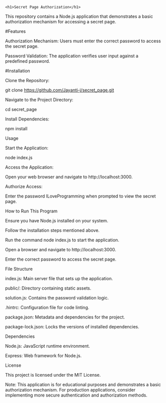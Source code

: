 
    <h1>Secret Page Authorization</h1>
   

This repository contains a Node.js application that demonstrates a basic authorization mechanism for accessing a secret page.

#Features

Authorization Mechanism: Users must enter the correct password to access the secret page.

Password Validation: The application verifies user input against a predefined password.

#Installation

Clone the Repository:

git clone https://github.com/Jayanti-j/secret_page.git

Navigate to the Project Directory:

cd secret_page

Install Dependencies:

npm install

Usage

Start the Application:

node index.js

Access the Application:

Open your web browser and navigate to http://localhost:3000.

Authorize Access:

Enter the password ILoveProgramming when prompted to view the secret page.

How to Run This Program

Ensure you have Node.js installed on your system.

Follow the installation steps mentioned above.

Run the command node index.js to start the application.

Open a browser and navigate to http://localhost:3000.

Enter the correct password to access the secret page.

File Structure

index.js: Main server file that sets up the application.

public/: Directory containing static assets.

solution.js: Contains the password validation logic.

.hintrc: Configuration file for code linting.

package.json: Metadata and dependencies for the project.

package-lock.json: Locks the versions of installed dependencies.

Dependencies

Node.js: JavaScript runtime environment.

Express: Web framework for Node.js.

License

This project is licensed under the MIT License.

Note: This application is for educational purposes and demonstrates a basic authorization mechanism. For production applications, consider implementing more secure authentication and authorization methods.

